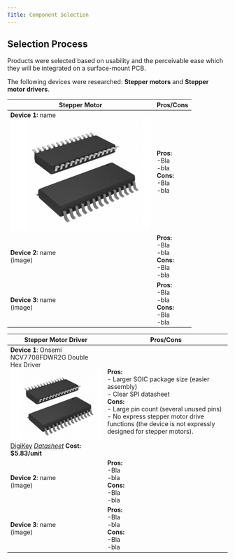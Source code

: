 ```yaml
---
Title: Component Selection
---
```


## Selection Process

Products were selected based on usability and the perceivable ease which they will be integrated on a surface-mount PCB.

The following devices were researched: **Stepper motors** and **Stepper motor drivers**.

| **Stepper Motor** | **Pros/Cons** |
|---|---|
| **Device 1:** name<br> ![alt text](NCV7708FDWR2G.png) | **Pros:**<br>-Bla <br>-bla <br> **Cons:**<br>-Bla<br>-bla|
| **Device 2:** name<br>(image) | **Pros:**<br>-Bla <br>-bla <br> **Cons:**<br>-Bla<br>-bla|
| **Device 3:** name<br>(image) | **Pros:**<br>-Bla <br>-bla <br> **Cons:**<br>-Bla<br>-bla|

| **Stepper Motor Driver** | **Pros/Cons** |
|---|---|
| **Device 1**: Onsemi NCV7708FDWR2G Double Hex Driver <br>![Image of IC](NCV7708FDWR2G.png)<br>[DigiKey](https://www.digikey.com/en/products/detail/onsemi/NCV7708FDWR2G/9829237) [*Datasheet*](https://www.onsemi.com/pdf/datasheet/ncv7708f-d.pdf) **Cost: $5.83/unit**  | **Pros:**<br> - Larger SOIC package size (easier assembly) <br> - Clear SPI datasheet<br> **Cons:**<br> - Large pin count (several unused pins)<br> - No express stepper motor drive functions (the device is not expressly designed for stepper motors).|
| **Device 2**: name<br>(image) | **Pros:**<br>-Bla <br>-bla <br> **Cons:**<br>-Bla<br>-bla|
| **Device 3**: name<br>(image) | **Pros:**<br>-Bla <br>-bla <br> **Cons:**<br>-Bla<br>-bla|